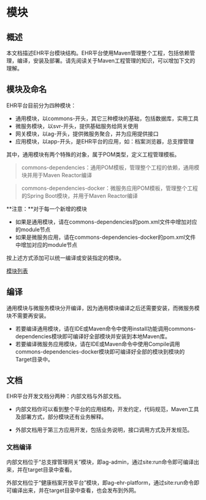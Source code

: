 模块
====================

概述
---------------------

本文档描述EHR平台模块结构。EHR平台使用Maven管理整个工程，包括依赖管理，编译，安装及部署。请先阅读关于Maven工程管理的知识，可以增加下文的理解。

模块及命名
---------------------

EHR平台目前分为四种模块：

- 通用模块，以commons-开头，其它三种模块的基础，包括数据库，实用工具
- 微服务模块，以svr-开头，提供基础服务给网关使用
- 网关模块，以ag-开头，提供微服务聚合，并为应用提供接口
- 应用模块，以app-开头，是EHR平台的应用，如：档案浏览器，总支撑管理

其中，通用模块有两个特殊的对象，属于POM类型，定义工程管理模板。

> commons-dependencies：通用POM模板，管理整个工程的依赖，通用模块并用于Maven Reactor编译

> commons-dependencies-docker：微服务应用POM模板，管理整个工程的Spring Boot模块，并用于Maven Reactor编译

**注意：**对于每一个新增的模块

- 如果是通用模块，请在commons-dependencies的pom.xml文件中增加对应的module节点
- 如果是微服务应用，请在commons-dependencies-docker的pom.xml文件中增加对应的module节点

按上述方式添加可以统一编译或安装指定的模块。

[模块列表](../commons/modules.html)

编译
---------------------

通用模块与微服务模块分开编译，因为通用模块编译之后还需要安装，而微服务模块不需要再安装。

- 若要编译通用模块，请在IDE或Maven命令中使用install功能调用commons-dependencies模块即可编译好全部模块并安装到本地Maven库。
- 若要编译微服务应用模块，请在IDE或Maven命令中使用Compile调用commons-dependencies-docker模块即可编译好全部的模块到模块的Target目录中。

文档
---------------------

EHR平台开发文档分两种：内部文档与外部文档。

- 内部文档你可以看到整个平台的应用结构，开发约定，代码规范，Maven工具及部署方式，部分模块还有业务解释。

- 外部文档用于第三方应用开发，包括业务说明，接口调用方式及开发规范。

### 文档编译

内部文档位于“总支撑管理网关”模块，即ag-admin，通过site:run命令即可编译出来，并在target目录中查看。

外部文档位于“健康档案开放平台”模块，即ag-ehr-platform，通过site:run命令即可编译出来，并在target目录中查看，也会发布到外网。